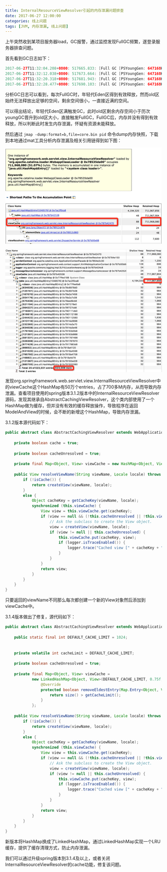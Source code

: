```yaml
---
title: InternalResourceViewResolver引起的内存泄漏问题排查
date: 2017-06-27 12:00:00
categories: 线上问题
tags: [JVM, 内存泄漏, 线上问题]
---
```


上午突然收到某项目服务器load，GC报警，通过监控发现FullGC频繁，遂登录服务器排查问题。

首先看到GC日志如下：

```java
2017-06-27T11:32:04.208+0800: 517665.833: [Full GC [PSYoungGen: 647168K->8382K(672256K)] [ParOldGen: 1398268K->1398141K(1398272K)] 2045436K->1406524K(2070528K) [PSPermGen: 118009K->118009K(118272K)], 1.6281840 secs] [Times: user=5.83 sys=0.00, real=1.63 secs]
2017-06-27T11:32:12.038+0800: 517673.664: [Full GC [PSYoungGen: 647168K->7685K(672256K)] [ParOldGen: 1398141K->1397889K(1398272K)] 2045309K->1405575K(2070528K) [PSPermGen: 118009K->118009K(118272K)], 1.6880830 secs] [Times: user=5.73 sys=0.00, real=1.69 secs]
2017-06-27T11:32:20.318+0800: 517681.943: [Full GC [PSYoungGen: 647168K->7419K(672256K)] [ParOldGen: 1397889K->1398270K(1398272K)] 2045057K->1405690K(2070528K) [PSPermGen: 118009K->118009K(118272K)], 1.7475230 secs] [Times: user=6.38 sys=0.00, real=1.75 secs]
2017-06-27T11:32:28.477+0800: 517690.103: [Full GC [PSYoungGen: 647168K->7429K(672256K)] [ParOldGen: 1398270K->1397884K(1398272K)] 2045438K->1405314K(2070528K) [PSPermGen: 118009K->118009K(118272K)], 1.5409620 secs] [Times: user=5.34 sys=0.00, real=1.54 secs]
```

分析GC日志可以看到，每次FullGC时，年轻代Eden区得到有效释放，然而old区始终无法释放出足够的空间，剩余空间很小，一直接近满的空间。

可以得出结论，年轻代Eden区满触发GC，此时old区剩余内存空间小于历次youngGC晋升到old区大小，直接触发FullGC，FullGC后，内存并没有得到有效释放，所以判断此时发生内存泄漏，怀疑有资源未能释放。

然后通过 `jmap -dump:format=b,file=core.bin pid` 命令dump内存快照，下载到本地通过mat工具分析内存泄漏及相关引用链得到如下图：

![memory-leak](InternalResourceViewResolver-Memory-Leak/memory-leak.png)

![gc-root](InternalResourceViewResolver-Memory-Leak/gc-root.png)

发现org.springframework.web.servlet.view.InternalResourceViewResolver中的viewCache这个HashMap有50万个entries，占了700多M内存，从而导致内存泄漏。查看项目使用的spring版本3.1.2版本中的InternalResourceViewResolver源码，发现其继承自AbstractCachingViewResolver，这个类内部使用了一个HashMap做为缓存，但并没有有效的缓存释放操作，导致程序在返回ModelAndView的时候，会不断的新增这个HashMap，导致内存泄漏。

3.1.2版本源代码如下：

```java
public abstract class AbstractCachingViewResolver extends WebApplicationObjectSupport implements ViewResolver {

	private boolean cache = true;

	private boolean cacheUnresolved = true;

	private final Map<Object, View> viewCache = new HashMap<Object, View>();

	public View resolveViewName(String viewName, Locale locale) throws Exception {
		if (!isCache()) {
			return createView(viewName, locale);
		}
		else {
			Object cacheKey = getCacheKey(viewName, locale);
			synchronized (this.viewCache) {
				View view = this.viewCache.get(cacheKey);
				if (view == null && (!this.cacheUnresolved || !this.viewCache.containsKey(cacheKey))) {
					// Ask the subclass to create the View object.
					view = createView(viewName, locale);
					if (view != null || this.cacheUnresolved) {
						this.viewCache.put(cacheKey, view);
						if (logger.isTraceEnabled()) {
							logger.trace("Cached view [" + cacheKey + "]");
						}
					}
				}
				return view;
			}
		}
	}
}
```
只要返回的viewName不同那么每次都创建一个新的View对象然后添加到viewCache中。


3.1.4版本做出了修复，源代码如下：

```java
public abstract class AbstractCachingViewResolver extends WebApplicationObjectSupport implements ViewResolver {

	public static final int DEFAULT_CACHE_LIMIT = 1024;


	private volatile int cacheLimit = DEFAULT_CACHE_LIMIT;

	private boolean cacheUnresolved = true;

	private final Map<Object, View> viewCache =
			new LinkedHashMap<Object, View>(DEFAULT_CACHE_LIMIT, 0.75f, true) {
				@Override
				protected boolean removeEldestEntry(Map.Entry<Object, View> eldest) {
					return size() > getCacheLimit();
				}
			};

	public View resolveViewName(String viewName, Locale locale) throws Exception {
		if (!isCache()) {
			return createView(viewName, locale);
		}
		else {
			Object cacheKey = getCacheKey(viewName, locale);
			synchronized (this.viewCache) {
				View view = this.viewCache.get(cacheKey);
				if (view == null && (!this.cacheUnresolved || !this.viewCache.containsKey(cacheKey))) {
					// Ask the subclass to create the View object.
					view = createView(viewName, locale);
					if (view != null || this.cacheUnresolved) {
						this.viewCache.put(cacheKey, view);
						if (logger.isTraceEnabled()) {
							logger.trace("Cached view [" + cacheKey + "]");
						}
					}
				}
				return view;
			}
		}
	}
}
```

新版本将HashMap换成了LinkedHashMap，通过LinkedHashMap实现一个LRU缓存，提供了缓存清理方式，防止内存泄漏。

我们可以通过升级spring版本到3.1.4及以上，或者关闭InternalResourceViewResolver的cache功能，修复该问题。


